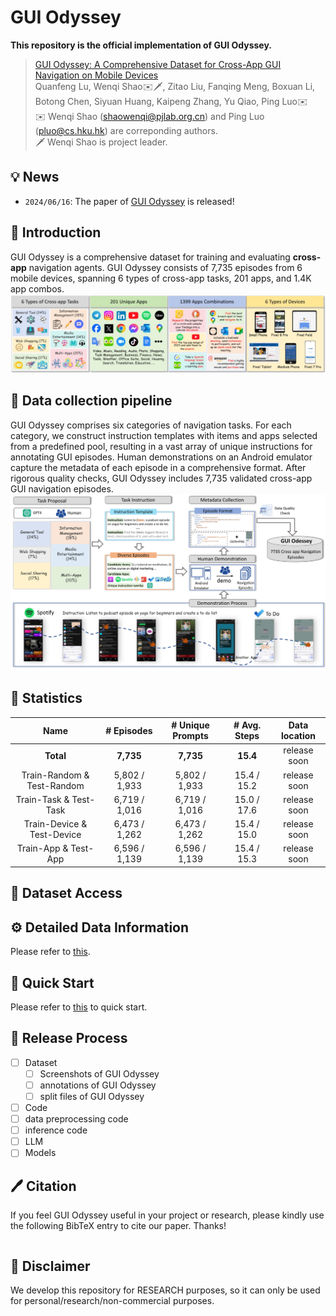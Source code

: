 # GUI Odyssey

**This repository is the official implementation of GUI Odyssey.**

> [GUI Odyssey: A Comprehensive Dataset for Cross-App GUI Navigation on Mobile Devices](ARXIV_LINK)  
> Quanfeng Lu, Wenqi Shao✉️🗡️, Zitao Liu, Fanqing Meng, Boxuan Li, Botong Chen, Siyuan Huang, Kaipeng Zhang, Yu Qiao, Ping Luo✉️  
> ✉️  Wenqi Shao (shaowenqi@pjlab.org.cn) and Ping Luo (pluo@cs.hku.hk) are correponding authors.   
> 🗡️ Wenqi Shao is project leader.   


## 💡 News

- `2024/06/16`: The paper of [GUI Odyssey](ARXIV_LINK) is released! 
<!-- And check our [project page]()! -->

## 🔆 Introduction
GUI Odyssey is a comprehensive dataset for training and evaluating **cross-app** navigation agents. GUI Odyssey consists of 7,735 episodes from 6 mobile devices, spanning 6 types of cross-app tasks, 201 apps, and 1.4K app combos.
![overview](assets/dataset_overview.jpg)







<!-- [x] Create the git repository. -->

## 💎 Data collection pipeline 
GUI Odyssey comprises six categories of navigation tasks. For each category, we construct instruction templates with items and apps selected from a predefined pool, resulting in a vast array of unique instructions for annotating GUI episodes. Human demonstrations on an Android emulator capture the metadata of each episode in a comprehensive format. After rigorous quality checks, GUI Odyssey includes 7,735 validated cross-app GUI navigation episodes.
![pipeline](assets/pipeline.png)




## 📝 Statistics

<center>

Name                        | # Episodes        | # Unique Prompts  | # Avg. Steps     | Data location
:---------:                 | :---------:       | :-----------:     | :--------------: | :-----------:
**Total**                   | **7,735**         | **7,735**         | **15.4**         | release soon
Train-Random \& Test-Random | 5,802 / 1,933     | 5,802 / 1,933     | 15.4 / 15.2      | release soon
Train-Task \& Test-Task     | 6,719 / 1,016     | 6,719 / 1,016     | 15.0 / 17.6      | release soon
Train-Device \& Test-Device | 6,473 / 1,262     | 6,473 / 1,262     | 15.4 / 15.0      | release soon
Train-App \& Test-App       | 6,596 / 1,139     | 6,596 / 1,139     | 15.4 / 15.3      | release soon

</center>

## 💫 Dataset Access


## ⚙️ Detailed Data Information
Please refer to [this](introduction.md).



## 🚀 Quick Start

Please refer to [this](Quickstart.md) to quick start.

## 📖 Release Process

- [ ] Dataset
  - [ ] Screenshots of GUI Odyssey
  - [ ] annotations of GUI Odyssey
  - [ ] split files of GUI Odyssey
- [ ]  Code
  - [ ] data preprocessing code
  - [ ] inference code
  - [ ] LLM
- [ ]  Models

## 🖊️ Citation 
If you feel GUI Odyssey useful in your project or research, please kindly use the following BibTeX entry to cite our paper. Thanks!
```bib

```

## 📢 Disclaimer

We develop this repository for RESEARCH purposes, so it can only be used for personal/research/non-commercial purposes.